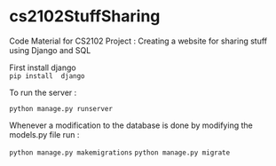 # cs2102StuffSharing

Code Material for CS2102 Project : Creating a website for sharing stuff using Django and SQL

First install django  
`pip install  django`

To run the server :

`python manage.py runserver`

Whenever a modification to the database is done by modifying the models.py file run :


`python manage.py makemigrations`
`python manage.py migrate`
